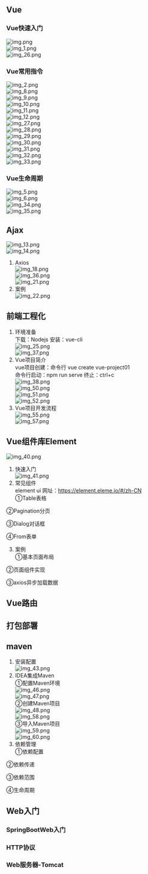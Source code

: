 ##  Vue  
###  Vue快速入门  
![img.png](img.png)  
![img_1.png](img_1.png)  
![img_26.png](img_26.png)  
###  Vue常用指令   
![img_2.png](img_2.png)  
![img_8.png](img_8.png)  
![img_9.png](img_9.png)  
![img_10.png](img_10.png)  
![img_11.png](img_11.png)  
![img_12.png](img_12.png)  
![img_27.png](img_27.png)  
![img_28.png](img_28.png)  
![img_29.png](img_29.png)  
![img_30.png](img_30.png)  
![img_31.png](img_31.png)  
![img_32.png](img_32.png)  
![img_33.png](img_33.png)  
###  Vue生命周期   
![img_5.png](img_5.png)    
![img_6.png](img_6.png)  
![img_34.png](img_34.png)  
![img_35.png](img_35.png)  
##  Ajax   
![img_13.png](img_13.png)  
![img_14.png](img_14.png)  
1.  Axios  
![img_18.png](img_18.png)    
![img_36.png](img_36.png)  
![img_21.png](img_21.png)    
2.  案例  
![img_22.png](img_22.png)  


##  前端工程化  
1.  环境准备  
下载：Nodejs     安装：vue-cli  
![img_25.png](img_25.png)  
![img_37.png](img_37.png)  
2.  Vue项目简介  
vue项目创建：命令行 vue create vue-project01  
命令行启动：npm run serve   终止：ctrl+c  
![img_38.png](img_38.png)  
![img_50.png](img_50.png)  
![img_51.png](img_51.png)  
![img_52.png](img_52.png)  
3.  Vue项目开发流程  
![img_55.png](img_55.png)  
![img_57.png](img_57.png)   


##  Vue组件库Element  
![img_40.png](img_40.png)  
1.  快速入门  
![img_41.png](img_41.png)  
2.  常见组件  
element ui 网址：https://element.eleme.io/#/zh-CN  
①Table表格  

②Pagination分页  

③Dialog对话框  

④From表单  

3.  案例  
①基本页面布局  

②页面组件实现  

③axios异步加载数据  





##  Vue路由      
##  打包部署       

##  maven  
1.  安装配置    
![img_43.png](img_43.png)  
2.  IDEA集成Maven  
①配置Maven环境  
![img_46.png](img_46.png)  
![img_47.png](img_47.png)  
②创建Maven项目  
![img_48.png](img_48.png)  
![img_58.png](img_58.png)  
③导入Maven项目  
![img_59.png](img_59.png)  
![img_60.png](img_60.png)  
3.  依赖管理  
①依赖配置  

②依赖传递  

③依赖范围    

④生命周期  


##  Web入门  
###  SpringBootWeb入门  

###  HTTP协议  

###  Web服务器-Tomcat  


